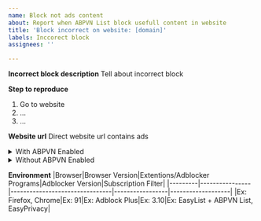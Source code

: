 ```yaml
---
name: Block not ads content
about: Report when ABPVN List block usefull content in website
title: 'Block incorrect on website: [domain]'
labels: Inccorect block
assignees: ''

---
```


**Incorrect block description**
Tell about incorrect block

**Step to reproduce**
1. Go to website
2. ...
3. ...

**Website url**
Direct website url contains ads

<details>
<summary>With ABPVN Enabled</summary>
![Image name](imageUrl)
</details>
<details>
<summary>Without ABPVN Enabled</summary>
![image name](imageUrl)
</details>

**Environment**
|Browser|Browser Version|Extentions/Adblocker Programs|Adblocker Version|Subscription Filter|
|---------|----------------|--------------------------------|-----------------|-------------------|
|Ex: Firefox, Chrome|Ex: 91|Ex: Adblock Plus|Ex: 3.10|Ex: EasyList + ABPVN List, EasyPrivacy|
